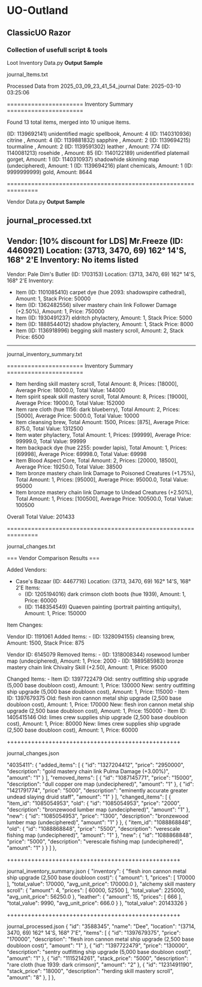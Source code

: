 # UO-Outland
## ClassicUO Razor
### Collection of usefull script & tools

Loot Inventory Data.py     **Output Sample**

journal_Items.txt

Processed Data from 2025_03_09_23_41_54_journal
Date: 2025-03-10 03:25:06

====================== Inventory Summary ======================

Found 13 total items, merged into 10 unique items.

(ID: 1139692141)  unidentified magic spellbook, Amount: 4
(ID: 1140310936)  citrine , Amount: 4
(ID: 1139881832)  sapphire , Amount: 2
(ID: 1139694215)  tourmaline , Amount: 2
(ID: 1139591302)  leather , Amount: 774
(ID: 1140081213)  rosehide , Amount: 85
(ID: 1140122189)  unidentified platemail gorget, Amount: 1
(ID: 1140310937)  shadowhide skinning map (undeciphered), Amount: 1
(ID: 1139694216)  plant chemicals, Amount: 1
(ID: 9999999999)  gold, Amount: 8644

===============================================================

Vendor Data.py     **Output Sample**

journal_processed.txt
--------------------------------------------------
Vendor: [10% discount for LDS] Mr.Freeze (ID: 4460921)
Location: (3713, 3470, 69) 162° 14'S, 168° 2'E
Inventory:
  No items listed
--------------------------------------------------
Vendor: Pale Dim's Butler (ID: 1703153)
Location: (3713, 3470, 69) 162° 14'S, 168° 2'E
Inventory:
  - Item (ID: 1101085410) carpet dye (hue 2093: shadowspire cathedral), Amount: 1, Stack Price: 50000
  - Item (ID: 1362482556) silver mastery chain link Follower Damage (+2.50%), Amount: 1, Price: 750000
  - Item (ID: 1930491237) eldritch phylactery, Amount: 1, Stack Price: 5000
  - Item (ID: 1888544012) shadow phylactery, Amount: 1, Stack Price: 8000
  - Item (ID: 1136918996) begging skill mastery scroll, Amount: 2, Stack Price: 6500
--------------------------------------------------

journal_inventory_summary.txt

====================== Inventory Summary ======================

- Item herding skill mastery scroll, Total Amount: 8, Prices: [18000], Average Price: 18000.0, Total Value: 144000
- Item spirit speak skill mastery scroll, Total Amount: 8, Prices: [19000], Average Price: 19000.0, Total Value: 152000
- Item rare cloth (hue 1156: dark blueberry), Total Amount: 2, Prices: [5000], Average Price: 5000.0, Total Value: 10000
- Item cleansing brew, Total Amount: 1500, Prices: [875], Average Price: 875.0, Total Value: 1312500
- Item water phylactery, Total Amount: 1, Prices: [99999], Average Price: 99999.0, Total Value: 99999
- Item backpack dye (hue 2255: powder lapis), Total Amount: 1, Prices: [69998], Average Price: 69998.0, Total Value: 69998
- Item Blood Aspect Core, Total Amount: 2, Prices: [20000, 18500], Average Price: 19250.0, Total Value: 38500
- Item bronze mastery chain link Damage to Poisoned Creatures (+1.75%), Total Amount: 1, Prices: [95000], Average Price: 95000.0, Total Value: 95000
- Item bronze mastery chain link Damage to Undead Creatures (+2.50%), Total Amount: 1, Prices: [100500], Average Price: 100500.0, Total Value: 100500

Overall Total Value: 201433

===============================================================

journal_changes.txt

=== Vendor Comparison Results ===

Added Vendors:
  - Case's Bazaar (ID: 4467716)
    Location: (3713, 3470, 69) 162° 14'S, 168° 2'E
    Items:
      - (ID: 1205194016) dark crimson cloth boots (hue 1939), Amount: 1, Price: 60000
      - (ID: 1148354549) Quaeven painting (portrait painting antiquity), Amount: 1, Price: 150000

Item Changes:

  Vendor ID: 1191061
    Added Items:
      - (ID: 1328094155) cleansing brew, Amount: 1500, Stack Price: 875

  Vendor ID: 6145079
    Removed Items:
      - (ID: 1318008344) rosewood lumber map (undeciphered), Amount: 1, Price: 2000
      - (ID: 1889585983) bronze mastery chain link Chivalry Skill (+2.50), Amount: 1, Price: 95000

 Changed Items:
      - Item ID: 1397722479
        Old: sentry outfitting ship upgrade (5,000 base doubloon cost), Amount: 1, Price: 130000
        New: sentry outfitting ship upgrade (5,000 base doubloon cost), Amount: 1, Price: 115000
      - Item ID: 1397679375
        Old: flesh iron cannon metal ship upgrade (2,500 base doubloon cost), Amount: 1, Price: 170000
        New: flesh iron cannon metal ship upgrade (2,500 base doubloon cost), Amount: 1, Price: 150000
      - Item ID: 1405415146
        Old: limes crew supplies ship upgrade (2,500 base doubloon cost), Amount: 1, Price: 80000
        New: limes crew supplies ship upgrade (2,500 base doubloon cost), Amount: 1, Price: 60000

++++++++++++++++++++++++++++++++++++++++++++++++++

journal_changes.json

"4035411": {
            "added_items": [
                {
                    "id": "1327204412",
                    "price": "2950000",
                    "description": "gold mastery chain link Pulma Damage (+3.00%)",
                    "amount": "1"
                }
            ],
            "removed_items": [
                {
                    "id": "1087145771",
                    "price": "15000",
                    "description": "dull copper ore map (undeciphered)",
                    "amount": "1"
                },
                {
                    "id": "1421791774",
                    "price": "5000",
                    "description": "eminently accurate greater undead slaying druid staff",
                    "amount": "1"
                }
            ],
            "changed_items": [
                {
                    "item_id": "1085054953",
                    "old": {
                        "id": "1085054953",
                        "price": "2000",
                        "description": "bronzewood lumber map (undeciphered)",
                        "amount": "1"
                    },
                    "new": {
                        "id": "1085054953",
                        "price": "1300",
                        "description": "bronzewood lumber map (undeciphered)",
                        "amount": "1"
                    }
                },
                {
                    "item_id": "1088868848",
                    "old": {
                        "id": "1088868848",
                        "price": "5500",
                        "description": "verescale fishing map (undeciphered)",
                        "amount": "1"
                    },
                    "new": {
                        "id": "1088868848",
                        "price": "5000",
                        "description": "verescale fishing map (undeciphered)",
                        "amount": "1"
                    }
                }
            ]
        },

++++++++++++++++++++++++++++++++++++++++++++++++++

journal_inventory_summary.json
{
    "inventory": {
        "flesh iron cannon metal ship upgrade (2,500 base doubloon cost)": {
            "amount": 1,
            "prices": [
                170000
            ],
            "total_value": 170000,
            "avg_unit_price": 170000.0
        },
        "alchemy skill mastery scroll": {
            "amount": 4,
            "prices": [
                60000,
                52500
            ],
            "total_value": 225000,
            "avg_unit_price": 56250.0
        },
                "leather": {
            "amount": 15,
            "prices": [
                666
            ],
            "total_value": 9990,
            "avg_unit_price": 666.0
        }
    },
    "total_value": 20143326
}

++++++++++++++++++++++++++++++++++++++++++++++++++

journal_processed.json
{
        "id": "3588345",
        "name": "Dee",
        "location": "(3714, 3470, 69) 162° 14'S, 168° 7'E",
        "items": [
            {
                "id": "1397679375",
                "price": "170000",
                "description": "flesh iron cannon metal ship upgrade (2,500 base doubloon cost)",
                "amount": "1"
            },
            {
                "id": "1397722479",
                "price": "130000",
                "description": "sentry outfitting ship upgrade (5,000 base doubloon cost)",
                "amount": "1"
            },
            {
                "id": "1115214261",
                "stack_price": "5000",
                "description": "rare cloth (hue 1939: dark crimson)",
                "amount": "2"
            },
            {
                "id": "1231491190",
                "stack_price": "18000",
                "description": "herding skill mastery scroll",
                "amount": "8"
            },
         ]
    },